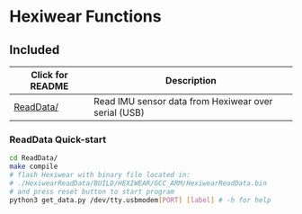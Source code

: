 # Hexiwear Functions

## Included

| Click for README | Description |
| --------- | ----------- |
| [ReadData/] | Read IMU sensor data from Hexiwear over serial (USB) |

### ReadData Quick-start

```sh
cd ReadData/
make compile
# flash Hexiwear with binary file located in:
# ./HexiwearReadData/BUILD/HEXIWEAR/GCC_ARM/HexiwearReadData.bin
# and press reset button to start program
python3 get_data.py /dev/tty.usbmodem[PORT] [label] # -h for help
```

[//]: # (These are reference links used in the body of this note and get stripped out when the markdown processor does its job. There is no need to format nicely because it shouldn't be seen. Thanks SO - http://stackoverflow.com/questions/4823468/store-comments-in-markdown-syntax)

   [ReadData/]: <https://github.com/hisroar/NNonHexiwear/tree/master/Functions/ReadData>